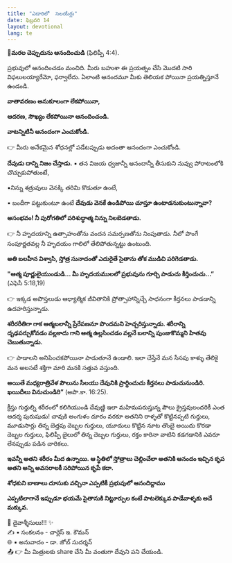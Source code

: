 ```yaml
---
title: "ఎడారిలో  సెలయేర్లు"
date: ఫిబ్రవరి 14
layout: devotional
lang: te
---
```


**📖మరల చెప్పుదును ఆనందించుడి**
 (ఫిలిప్పీ 4:4).

ప్రభువులో ఆనందించడం మంచిది. మీరు బహుశా ఈ ప్రయత్నం చేసి మొదటి సారి విఫలులయ్యారేమో, ఫర్వాలేదు. ఏలాంటి ఆనందమూ మీకు తెలియక పోయినా ప్రయత్నిస్తూనే ఉండండి. 

**వాతావరణం అనుకూలంగా లేకపోయినా,**

 **ఆదరణ, సౌఖ్యం లేకపోయినా ఆనందించండి.**

 **వాటన్నిటినీ ఆనందంగా ఎంచుకోండి.**

👉 మీరు అనేకమైన శోధనల్లో పడేటప్పుడు అదంతా ఆనందంగా ఎంచుకోండి. 

**దేవుడు దాన్ని నిజం చేస్తాడు.**
▪ తన విజయ ధ్వజాన్నీ ఆనందాన్నీ తీసుకుని నువ్వు పోరాటంలోకి చొచ్చుకుపోతుంటే, 

▪నిన్ను శత్రువులు వెనక్కి తరిమి కొడుతూ ఉంటే,

▪ బందీగా పట్టుకుంటూ ఉంటే **దేవుడు వెనకే ఉండిపోయి చూస్తూ ఉంటాడనుకుంటున్నావా?**

 **అసంభవం! నీ పురోగతిలో పరిశుద్ధాత్మ నిన్ను నిలబెడతాడు.**

👉 నీ హృదయాన్ని ఉత్సాహంతోను వందన సమర్పణతోను నింపుతాడు. నీలో పొంగే సంపూర్ణతవల్ల నీ హృదయం గాలిలో తేలిపోతున్నట్టు ఉంటుంది.

**అతి బలహీన విశ్వాసి, స్తోత్ర సునాదంతో ఎదురైతే సైతాను తోక ముడిచి పరిగెడతాడు.** 

**"ఆత్మ పూర్ణులైయుండుడి... మీ హృదయములలో ప్రభువును గూర్చి పాడుచు కీర్తించుచు...”** 
(ఎఫెసీ 5:18,19)

👉 ఇక్కడ అపొస్తలుడు ఆధ్యాత్మిక జీవితానికి ప్రోత్సాహాన్నిచ్చే సాధనంగా కీర్తనలు పాడడాన్ని ఉదహరిస్తున్నాడు. 

**శరీరరీతిగా గాక ఆత్మబలాన్నీ ప్రేరేపణనూ పొందమని హెచ్చరిస్తున్నాడు. శరీరాన్ని దృఢపర్చుకోవడం వల్లకాదు గాని ఆత్మ ఉల్లసించడం వల్లనే బలాన్ని పుంజుకొమ్మని హితవు చెబుతున్నాడు.**

👉 పాడాలని అనిపించకపోయినా పాడుతూనే ఉండాలి. ఇలా చేస్తేనే మన సీసపు కాళ్ళు తేలికై మన అలసటే శక్తిగా మారి మనకి సత్తువ వస్తుంది.

**అయితే మధ్యరాత్రివేళ పౌలును సీలయు దేవునికి ప్రార్ధించుచు కీర్తనలు పాడుచునుండిరి. ఖయిదీలు వినుచుండిరి”**
 (అపొ.కా. 16:25). 

క్రీస్తు గుర్తుల్ని శరీరంలో కలిగియుండి దేవుణ్ణి ఇలా మహిమపరుస్తున్న పౌలు క్రైస్తవులందరికీ ఎంత ఆదర్శ పురుషుడు! చావుకి అంగుళం దూరం వరకూ అతనిని రాళ్ళతో కొట్టినప్పటి గుర్తులు, మూడుసార్లు తిన్న బెత్తపు దెబ్బల గుర్తులు, యూదులు కొట్టిన నూట తొంబై అయిదు కొరడా దెబ్బల గుర్తులు, ఫిలిప్పీ జైలులో తిన్న దెబ్బల గుర్తులు, రక్తం కారినా వాటిని కడగడానికి ఎవరూ లేనప్పుడు పడిన చారికలు. 

**ఇవన్నీ అతని శరీరం మీద ఉన్నాయి. ఆ స్థితిలో స్తోత్రాలు చెల్లించేలా అతనికి ఆనందం ఇచ్చిన కృప అతని అన్ని అవసరాలకీ సరిపోయిన కృపే కదా.**

**శోధకుని బాణాలు దూసుకు వచ్చినా ఎప్పటికీ ప్రభువులో ఆనందిద్దాము**

**ఎప్పటిలాగానే ఇప్పుడూ భయమే సైతానుకి నిట్టూర్పుల కంటే పాటలెక్కువ పాడేవాళ్ళకు అదే మక్కువ.**


<div class="blessing">🙏 <span class="bless-text">దైవాశ్శీసులు!!!</span> ✨</div>

<div class="credit">✍️ <span class="credit-text">▪ సంకలనం - చార్లెస్ ఇ. కౌమన్</span></div>
<div class="credit">🌐 <span class="credit-text">▪ అనువాదం - డా. జోబ్ సుదర్శన్</span></div>


<div class="share">📤 👉 <span class="share-text">మీ మిత్రులకు share చేసి మీ వంతుగా దేవుని పని చేయండి.</span></div>
